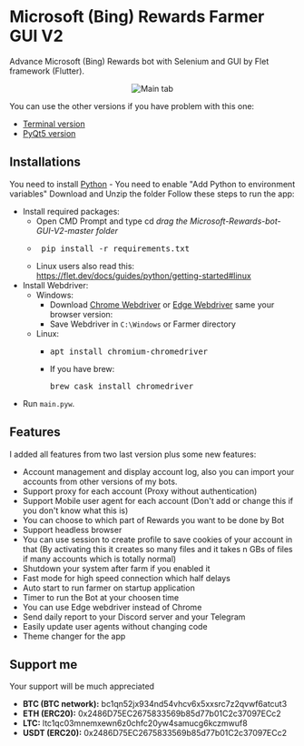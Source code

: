 # Microsoft (Bing) Rewards Farmer GUI V2
Advance Microsoft (Bing) Rewards bot with Selenium and GUI by Flet framework (Flutter).

<p align="center">
  <img src="https://user-images.githubusercontent.com/60227955/218319443-3f5ea317-e759-4e4c-a847-926b240e2806.png" alt="Main tab">
</p>

You can use the other versions if you have problem with this one:
  - [Terminal version](https://github.com/farshadz1997/Microsoft-Rewards-bot)
  - [PyQt5 version](https://github.com/farshadz1997/Microsoft-Rewards-bot-GUI)

## Installations
You need to install [Python](https://www.python.org/downloads/) - You need to enable "Add Python to environment variables"
Download and Unzip the folder
Follow these steps to run the app:
  - Install required packages:
    + Open CMD Prompt and type cd *drag the Microsoft-Rewards-bot-GUI-V2-master folder*
    + <pre> pip install -r requirements.txt</pre>
    + Linux users also read this: https://flet.dev/docs/guides/python/getting-started#linux
  - Install Webdriver:
    * Windows:
      + Download [Chrome Webdriver](https://chromedriver.chromium.org/downloads) or
      [Edge Webdriver](https://developer.microsoft.com/en-us/microsoft-edge/tools/webdriver/) same your browser version:
      + Save Webdriver in ```C:\Windows``` or Farmer directory
    * Linux:
      + <pre>apt install chromium-chromedriver</pre>
      + If you have brew: <pre>brew cask install chromedriver</pre>
  - Run ```main.pyw```.
  

## Features
I added all features from two last version plus some new features:
  - Account management and display account log, also you can import your accounts from other versions of my bots.
  - Support proxy for each account (Proxy without authentication)
  - Support Mobile user agent for each account (Don't add or change this if you don't know what this is)
  - You can choose to which part of Rewards you want to be done by Bot
  - Support headless browser
  - You can use session to create profile to save cookies of your account in that (By activating this it creates so many files and it takes n GBs of files if 
  many accounts which is totally normal)
  - Shutdown your system after farm if you enabled it
  - Fast mode for high speed connection which half delays
  - Auto start to run farmer on startup application
  - Timer to run the Bot at your choosen time
  - You can use Edge webdriver instead of Chrome
  - Send daily report to your Discord server and your Telegram
  - Easily update user agents without changing code
  - Theme changer for the app
  
  ## Support me
Your support will be much appreciated

  - <b>BTC (BTC network):</b> bc1qn52jx934nd54vhcv6x5xxsrc7z2qvwf6atcut3
  - <b>ETH (ERC20):</b> 0x2486D75EC2675833569b85d77b01C2c37097ECc2
  - <b>LTC:</b> ltc1qc03mnemxewn6z0chfc20yw4samucg6kczmwuf8
  - <b>USDT (ERC20):</b> 0x2486D75EC2675833569b85d77b01C2c37097ECc2
